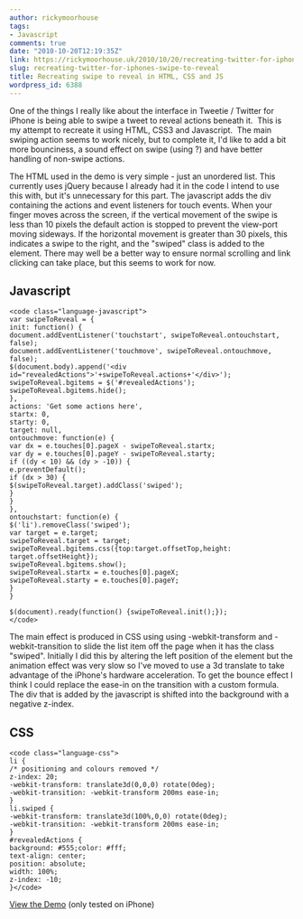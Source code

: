```yaml
---
author: rickymoorhouse
tags:
- Javascript
comments: true
date: "2010-10-20T12:19:35Z"
link: https://rickymoorhouse.uk/2010/10/20/recreating-twitter-for-iphones-swipe-to-reveal/
slug: recreating-twitter-for-iphones-swipe-to-reveal
title: Recreating swipe to reveal in HTML, CSS and JS
wordpress_id: 6388
---
```


One of the things I really like about the interface in Tweetie / Twitter for iPhone is being able to swipe a tweet to reveal actions beneath it.  This is my attempt to recreate it using HTML, CSS3 and Javascript.  The main swiping action seems to work nicely, but to complete it, I'd like to add a bit more bounciness, a sound effect on swipe (using ?) and have better handling of non-swipe actions.

The HTML used in the demo is very simple - just an unordered list. This currently uses jQuery because I already had it in the code I intend to use this with, but it's unnecessary for this part. The javascript adds the div containing the actions and event listeners for touch events. When your finger moves across the screen, if the vertical movement of the swipe is less than 10 pixels the default action is stopped to prevent the view-port moving sideways. If the horizontal movement is greater than 30 pixels, this indicates a swipe to the right, and the "swiped" class is added to the element. There may well be a better way to ensure normal scrolling and link clicking can take place, but this seems to work for now.


## Javascript



    
    <code class="language-javascript">
    var swipeToReveal = {
    init: function() {
    document.addEventListener('touchstart', swipeToReveal.ontouchstart, false);
    document.addEventListener('touchmove', swipeToReveal.ontouchmove, false);
    $(document.body).append('<div id="revealedActions">'+swipeToReveal.actions+'</div>');
    swipeToReveal.bgitems = $('#revealedActions');
    swipeToReveal.bgitems.hide();
    },
    actions: 'Get some actions here',
    startx: 0,
    starty: 0,
    target: null,
    ontouchmove: function(e) {
    var dx = e.touches[0].pageX - swipeToReveal.startx;
    var dy = e.touches[0].pageY - swipeToReveal.starty;
    if ((dy < 10) && (dy > -10)) {
    e.preventDefault();
    if (dx > 30) {
    $(swipeToReveal.target).addClass('swiped');
    }
    }
    },
    ontouchstart: function(e) {
    $('li').removeClass('swiped');
    var target = e.target;
    swipeToReveal.target = target;
    swipeToReveal.bgitems.css({top:target.offsetTop,height: target.offsetHeight});
    swipeToReveal.bgitems.show();
    swipeToReveal.startx = e.touches[0].pageX;
    swipeToReveal.starty = e.touches[0].pageY;
    }
    }
    
    $(document).ready(function() {swipeToReveal.init();});
    </code>



The main effect is produced in CSS using using -webkit-transform and -webkit-transition to slide the list item off the page when it has the class "swiped". Initially I did this by altering the left position of the element but the animation effect was very slow so I've moved to use a 3d translate to take advantage of the iPhone's hardware acceleration. To get the bounce effect I think I could replace the ease-in on the transition with a custom formula. The div that is added by the javascript is shifted into the background with a negative z-index.


## CSS



    
    <code class="language-css">
    li {
    /* positioning and colours removed */
    z-index: 20;
    -webkit-transform: translate3d(0,0,0) rotate(0deg);
    -webkit-transition: -webkit-transform 200ms ease-in;
    }
    li.swiped {
    -webkit-transform: translate3d(100%,0,0) rotate(0deg);
    -webkit-transition: -webkit-transform 200ms ease-in;
    }
    #revealedActions {
    background: #555;color: #fff;
    text-align: center;
    position: absolute;
    width: 100%;
    z-index: -10;
    }</code>



[View the Demo](http://rickymoorhouse.co.uk/experiments/swipe.html) (only tested on iPhone)
